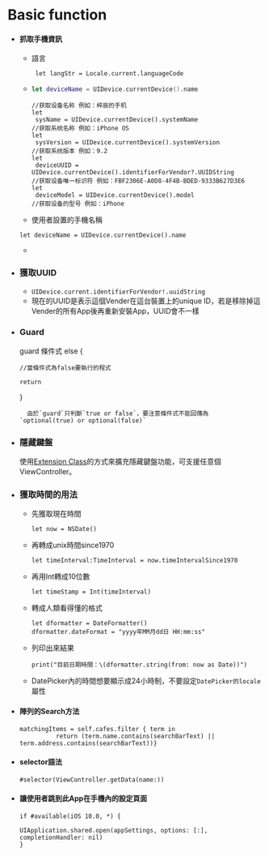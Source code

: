 # Basic function

* #### 抓取手機資訊

  * 語言

    ```
     let langStr = Locale.current.languageCode
    ```

  * ```Swift
    let deviceName = UIDevice.currentDevice().name
    ```

    ```
    //获取设备名称 例如：梓辰的手机
    let
     sysName = UIDevice.currentDevice().systemName 
    //获取系统名称 例如：iPhone OS
    let
     sysVersion = UIDevice.currentDevice().systemVersion 
    //获取系统版本 例如：9.2
    let
     deviceUUID = UIDevice.currentDevice().identifierForVendor?.UUIDString  
    //获取设备唯一标识符 例如：FBF2306E-A0D8-4F4B-BDED-9333B627D3E6
    let
     deviceModel = UIDevice.currentDevice().model 
    //获取设备的型号 例如：iPhone
    ```
  * 使用者設置的手機名稱

  ```
  let deviceName = UIDevice.currentDevice().name
  ```

  * 
* ### 獲取UUID

  * `UIDevice.current.identifierForVendor!.uuidString`
  * 現在的UUID是表示這個Vender在這台裝置上的unique ID，若是移除掉這Vender的所有App後再重新安裝App，UUID會不一樣
* ### Guard

  guard 條件式 else {

  `//當條件式為false要執行的程式`

  `return`

  }

        由於`guard`只判斷`true or false`，要注意條件式不能回傳為`optional(true) or optional(false)`

* ### 隱藏鍵盤

  使用[Extension Class](/com/questions/24126678/close-ios-keyboard-by-touching-anywhere-using-swift)的方式來擴充隱藏鍵盤功能，可支援任意個ViewController。

* ### 獲取時間的用法

  * 先獲取現在時間

    ```
    let now = NSDate()
    ```

  * 再轉成unix時間since1970

    ```
    let timeInterval:TimeInterval = now.timeIntervalSince1970
    ```

  * 再用Int轉成10位數

    ```
    let timeStamp = Int(timeInterval)
    ```

  * 轉成人類看得懂的格式

    ```
    let dformatter = DateFormatter()
    dformatter.dateFormat = "yyyy年MM月dd日 HH:mm:ss"
    ```

  * 列印出來結果

    ```
    print("目前日期時間：\(dformatter.string(from: now as Date))")
    ```

  * DatePicker內的時間想要顯示成24小時制，不要設定`DatePicker的locale`屬性
* #### 陣列的Search方法

  ```
  matchingItems = self.cafes.filter { term in
            return (term.name.contains(searchBarText) || term.address.contains(searchBarText))}
  ```
* #### selector語法

  `#selector(ViewController.getData(name:))`

* #### 讓使用者跳到此App在手機內的設定頁面

  ```
  if #available(iOS 10.0, *) {                            

  UIApplication.shared.open(appSettings, options: [:], completionHandler: nil)
  }
  ```



